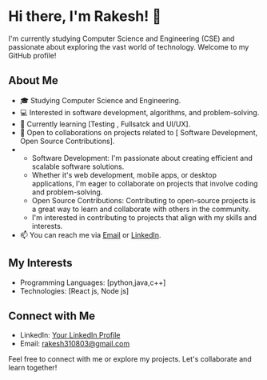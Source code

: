 # Hi there, I'm Rakesh! 👋

I'm currently studying Computer Science and Engineering (CSE) and passionate about exploring the vast world of technology. Welcome to my GitHub profile!

## About Me
- 🎓 Studying Computer Science and Engineering.
- 💻 Interested in software development, algorithms, and problem-solving.
- 🌱 Currently learning [Testing , Fullsatck and UI/UX].
- 🤝 Open to collaborations on projects related to [ Software Development, Open Source Contributions].
- - Software Development: I'm passionate about creating efficient and scalable software solutions.
  - Whether it's web development, mobile apps, or desktop applications, I'm eager to collaborate on projects that involve coding and problem-solving.
  - Open Source Contributions: Contributing to open-source projects is a great way to learn and collaborate with others in the community.
  -  I'm interested in contributing to projects that align with my skills and interests.
- 📫 You can reach me via [Email](rakesh310803@gmail.com) or [LinkedIn](https://www.linkedin.com/in/yourlinkedin).

## My Interests
- Programming Languages: [python,java,c++]
- Technologies: [React js, Node js]


## Connect with Me
- LinkedIn: [Your LinkedIn Profile](https://www.linkedin.com/in/yourlinkedin)
- Email: rakesh310803@gmail.com

Feel free to connect with me or explore my projects. Let's collaborate and learn together!
